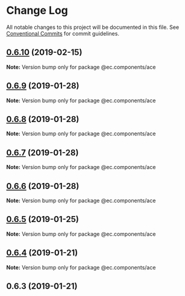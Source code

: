 # Change Log

All notable changes to this project will be documented in this file.
See [Conventional Commits](https://conventionalcommits.org) for commit guidelines.

## [0.6.10](https://github.com/entrecode/ec.components/compare/@ec.components/ace@0.6.9...@ec.components/ace@0.6.10) (2019-02-15)

**Note:** Version bump only for package @ec.components/ace





## [0.6.9](https://github.com/entrecode/ec.components/compare/@ec.components/ace@0.6.8...@ec.components/ace@0.6.9) (2019-01-28)

**Note:** Version bump only for package @ec.components/ace





## [0.6.8](https://github.com/entrecode/ec.components/compare/@ec.components/ace@0.6.7...@ec.components/ace@0.6.8) (2019-01-28)

**Note:** Version bump only for package @ec.components/ace





## [0.6.7](https://github.com/entrecode/ec.components/compare/@ec.components/ace@0.6.6...@ec.components/ace@0.6.7) (2019-01-28)

**Note:** Version bump only for package @ec.components/ace





## [0.6.6](https://github.com/entrecode/ec.components/compare/@ec.components/ace@0.6.5...@ec.components/ace@0.6.6) (2019-01-28)

**Note:** Version bump only for package @ec.components/ace





## [0.6.5](https://github.com/entrecode/ec.components/compare/@ec.components/ace@0.6.4...@ec.components/ace@0.6.5) (2019-01-25)

**Note:** Version bump only for package @ec.components/ace





## [0.6.4](https://github.com/entrecode/ec.components/compare/@ec.components/ace@0.6.3...@ec.components/ace@0.6.4) (2019-01-21)

**Note:** Version bump only for package @ec.components/ace





## 0.6.3 (2019-01-21)
